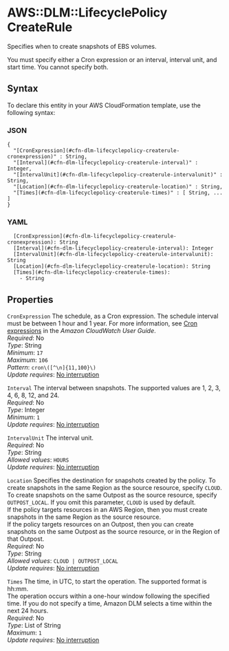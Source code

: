 # AWS::DLM::LifecyclePolicy CreateRule<a name="aws-properties-dlm-lifecyclepolicy-createrule"></a>

Specifies when to create snapshots of EBS volumes\.

You must specify either a Cron expression or an interval, interval unit, and start time\. You cannot specify both\.

## Syntax<a name="aws-properties-dlm-lifecyclepolicy-createrule-syntax"></a>

To declare this entity in your AWS CloudFormation template, use the following syntax:

### JSON<a name="aws-properties-dlm-lifecyclepolicy-createrule-syntax.json"></a>

```
{
  "[CronExpression](#cfn-dlm-lifecyclepolicy-createrule-cronexpression)" : String,
  "[Interval](#cfn-dlm-lifecyclepolicy-createrule-interval)" : Integer,
  "[IntervalUnit](#cfn-dlm-lifecyclepolicy-createrule-intervalunit)" : String,
  "[Location](#cfn-dlm-lifecyclepolicy-createrule-location)" : String,
  "[Times](#cfn-dlm-lifecyclepolicy-createrule-times)" : [ String, ... ]
}
```

### YAML<a name="aws-properties-dlm-lifecyclepolicy-createrule-syntax.yaml"></a>

```
  [CronExpression](#cfn-dlm-lifecyclepolicy-createrule-cronexpression): String
  [Interval](#cfn-dlm-lifecyclepolicy-createrule-interval): Integer
  [IntervalUnit](#cfn-dlm-lifecyclepolicy-createrule-intervalunit): String
  [Location](#cfn-dlm-lifecyclepolicy-createrule-location): String
  [Times](#cfn-dlm-lifecyclepolicy-createrule-times): 
    - String
```

## Properties<a name="aws-properties-dlm-lifecyclepolicy-createrule-properties"></a>

`CronExpression`  <a name="cfn-dlm-lifecyclepolicy-createrule-cronexpression"></a>
The schedule, as a Cron expression\. The schedule interval must be between 1 hour and 1 year\. For more information, see [Cron expressions](https://docs.aws.amazon.com/AmazonCloudWatch/latest/events/ScheduledEvents.html#CronExpressions) in the *Amazon CloudWatch User Guide*\.  
*Required*: No  
*Type*: String  
*Minimum*: `17`  
*Maximum*: `106`  
*Pattern*: `cron\([^\n]{11,100}\)`  
*Update requires*: [No interruption](https://docs.aws.amazon.com/AWSCloudFormation/latest/UserGuide/using-cfn-updating-stacks-update-behaviors.html#update-no-interrupt)

`Interval`  <a name="cfn-dlm-lifecyclepolicy-createrule-interval"></a>
The interval between snapshots\. The supported values are 1, 2, 3, 4, 6, 8, 12, and 24\.  
*Required*: No  
*Type*: Integer  
*Minimum*: `1`  
*Update requires*: [No interruption](https://docs.aws.amazon.com/AWSCloudFormation/latest/UserGuide/using-cfn-updating-stacks-update-behaviors.html#update-no-interrupt)

`IntervalUnit`  <a name="cfn-dlm-lifecyclepolicy-createrule-intervalunit"></a>
The interval unit\.  
*Required*: No  
*Type*: String  
*Allowed values*: `HOURS`  
*Update requires*: [No interruption](https://docs.aws.amazon.com/AWSCloudFormation/latest/UserGuide/using-cfn-updating-stacks-update-behaviors.html#update-no-interrupt)

`Location`  <a name="cfn-dlm-lifecyclepolicy-createrule-location"></a>
Specifies the destination for snapshots created by the policy\. To create snapshots in the same Region as the source resource, specify `CLOUD`\. To create snapshots on the same Outpost as the source resource, specify `OUTPOST_LOCAL`\. If you omit this parameter, `CLOUD` is used by default\.  
If the policy targets resources in an AWS Region, then you must create snapshots in the same Region as the source resource\.   
If the policy targets resources on an Outpost, then you can create snapshots on the same Outpost as the source resource, or in the Region of that Outpost\.  
*Required*: No  
*Type*: String  
*Allowed values*: `CLOUD | OUTPOST_LOCAL`  
*Update requires*: [No interruption](https://docs.aws.amazon.com/AWSCloudFormation/latest/UserGuide/using-cfn-updating-stacks-update-behaviors.html#update-no-interrupt)

`Times`  <a name="cfn-dlm-lifecyclepolicy-createrule-times"></a>
The time, in UTC, to start the operation\. The supported format is hh:mm\.  
The operation occurs within a one\-hour window following the specified time\. If you do not specify a time, Amazon DLM selects a time within the next 24 hours\.  
*Required*: No  
*Type*: List of String  
*Maximum*: `1`  
*Update requires*: [No interruption](https://docs.aws.amazon.com/AWSCloudFormation/latest/UserGuide/using-cfn-updating-stacks-update-behaviors.html#update-no-interrupt)